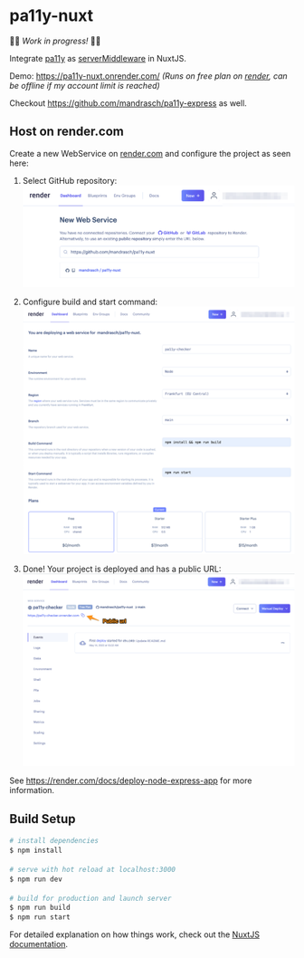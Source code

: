 # pa11y-nuxt

👨‍🔧 _Work in progress!_ 👨‍🔧

Integrate [pa11y](https://pa11y.org/) as [serverMiddleware](https://nuxtjs.org/docs/configuration-glossary/configuration-servermiddleware/#custom-api-endpoint) in NuxtJS.

Demo: https://pa11y-nuxt.onrender.com/
_(Runs on free plan on [render](https://render.com), can be offline if my account limit is reached)_

Checkout https://github.com/mandrasch/pa11y-express as well.

## Host on render.com

Create a new WebService on [render.com](https://render.com) and configure the project as seen here:

1. Select GitHub repository:
![Screenshot render.com Select a Github Repository](/_gh_screenshots/screenshot_render_001.png)

2. Configure build and start command:
![Screenshot render.com Configure build and start command](/_gh_screenshots/screenshot_render_002.png)

3. Done! Your project is deployed and has a public URL:
![Screenshot render.com Dashboard of project with public url](/_gh_screenshots/screenshot_render_003.png)

See https://render.com/docs/deploy-node-express-app for more information.

## Build Setup

```bash
# install dependencies
$ npm install

# serve with hot reload at localhost:3000
$ npm run dev

# build for production and launch server
$ npm run build
$ npm run start
```

For detailed explanation on how things work, check out the [NuxtJS documentation](https://nuxtjs.org).
